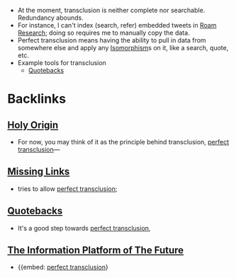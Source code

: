 - At the moment, transclusion is neither complete nor searchable. Redundancy abounds.
- For instance, I can't index (search, refer) embedded tweets in [Roam Research](<Roam Research.md>); doing so requires me to manually copy the data.
- Perfect transclusion means having the ability to pull in data from somewhere else and apply any [Isomorphism](<Isomorphism.md>)s on it, like a search, quote, etc.  
- Example tools for transclusion
    - [Quotebacks](<Quotebacks.md>)

# Backlinks
## [Holy Origin](<Holy Origin.md>)
- For now, you may think of it as the principle behind transclusion, [perfect transclusion](<perfect transclusion.md>)—

## [Missing Links](<Missing Links.md>)
- tries to allow [perfect transclusion](<perfect transclusion.md>);

## [Quotebacks](<Quotebacks.md>)
- It's a good step towards [perfect transclusion](<perfect transclusion.md>),

## [The Information Platform of The Future](<The Information Platform of The Future.md>)
- {{embed: [perfect transclusion](<perfect transclusion.md>)}

